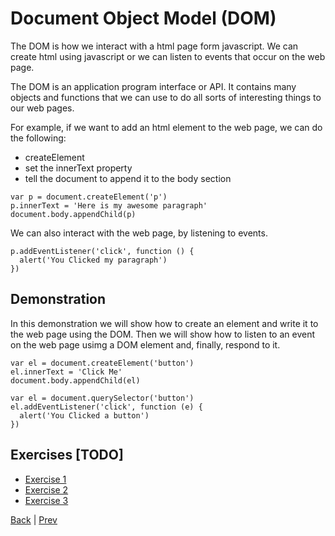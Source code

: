 # Document Object Model (DOM)

The DOM is how we interact with a html page form javascript. We can create html using javascript or we can listen to events that occur on the web page.

The DOM is an application program interface or API. It contains many objects and functions that we can use to do all sorts of interesting things to our web pages.

For example, if we want to add an html element to the web page, we can do the following:

- createElement
- set the innerText property
- tell the document to append it to the body section

```
var p = document.createElement('p')
p.innerText = 'Here is my awesome paragraph'
document.body.appendChild(p)
```

We can also interact with the web page, by listening to events.

```
p.addEventListener('click', function () {
  alert('You Clicked my paragraph')
})
```

## Demonstration

In this demonstration we will show how to create an element and write it to the web page using the DOM.
Then we will show how to listen to an event on the web page usimg a DOM element and, finally, respond to it.

```
var el = document.createElement('button')
el.innerText = 'Click Me'
document.body.appendChild(el)
```

```
var el = document.querySelector('button')
el.addEventListener('click', function (e) {
  alert('You Clicked a button')
})
```

## Exercises [TODO]

- [Exercise 1](dom-1)
- [Exercise 2](dom-2)
- [Exercise 3](dom-3)

[Back](.) | [Prev](nested-functions)
